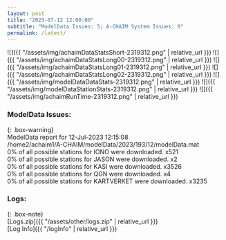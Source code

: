 ```yaml
---
layout: post
title: "2023-07-12 12:00:00"
subtitle: "ModelData Issues: 5; A-CHAIM System Issues: 0"
permalink: /latest/
---
```


![]({{ "/assets/img/achaimDataStatsShort-2319312.png" | relative_url }})
![]({{ "/assets/img/achaimDataStatsLong00-2319312.png" | relative_url }})
![]({{ "/assets/img/achaimDataStatsLong01-2319312.png" | relative_url }})
![]({{ "/assets/img/achaimDataStatsLong02-2319312.png" | relative_url }})
![]({{ "/assets/img/modelDataDataStats-2319312.png" | relative_url }})
![]({{ "/assets/img/modelDataStationStats-2319312.png" | relative_url }})
![]({{ "/assets/img/achaimRunTime-2319312.png" | relative_url }})


### ModelData Issues:  
  
{: .box-warning}  
 ModelData report for 12-Jul-2023 12:15:08   
 /home2/achaim1/A-CHAIM/modelData/2023/193/12/modelData.mat   
 0% of all possible stations for IONO were downloaded. x521   
 0% of all possible stations for JASON were downloaded. x2   
 0% of all possible stations for KASI were downloaded. x3526   
 0% of all possible stations for QGN were downloaded. x4   
 0% of all possible stations for KARTVERKET were downloaded. x3235   
  


### Logs:  
  
{: .box-note}  
[Logs.zip]({{ "/assets/other/logs.zip" | relative_url }})  
[Log Info]({{ "/logInfo" | relative_url }})  
